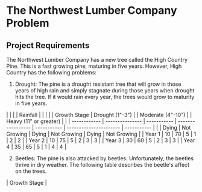 # The Northwest Lumber Company Problem
## Project Requirements
The Northwest Lumber Company has a new tree called the High Country Pine. This is a fast growing pine, maturing in five years. However, High Country has the following problems:

1. Drought: The pine is a drought resistant tree that will grow in those years of high rain and simply stagnate during those years when drought hits the tree. If it would rain every year, the trees would grow to maturity in five years.

|              |                 |             | Rainfall          |             |                        |             |
| Growth Stage | Drought (1"-3") |             | Moderate (4"-10") |             | Heavy (11" or greater) |             |
| ------------ | --------------- | ----------- | ----------------- | ----------- | ---------------------- | ----------- |
|              | Dying           | Not Growing | Dying             | Not Growing | Dying                  | Not Growing |
| Year 1       | 10              | 70          | 5                 | 1           | 2                      | 2           |
| Year 2       | 10              | 75          | 5                 | 2           | 3                      | 3           |
| Year 3       | 30              | 60          | 5                 | 2           | 3                      | 3           |
| Year 4       | 35              | 65          | 5                 | 1           | 4                      | 4           |

2. Beetles: The pine is also attacked by beetles. Unfortunately, the beetles thrive in dry weather. The following table describes the beetle's affect on the trees.

| Growth Stage | 
